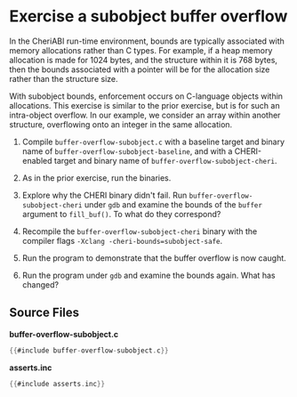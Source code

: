 # Exercise a subobject buffer overflow

In the CheriABI run-time environment, bounds are typically associated with
memory allocations rather than C types.
For example, if a heap memory allocation is made for 1024 bytes, and the
structure within it is 768 bytes, then the bounds associated with a pointer
will be for the allocation size rather than the structure size.

With subobject bounds, enforcement occurs on C-language objects within
allocations.
This exercise is similar to the prior exercise, but is for such an
intra-object overflow. In our example, we consider an array within
another structure, overflowing onto an integer in the same allocation.

1. Compile `buffer-overflow-subobject.c` with a baseline target and binary
   name of `buffer-overflow-subobject-baseline`, and with a CHERI-enabled
   target and binary name of `buffer-overflow-subobject-cheri`.

2. As in the prior exercise, run the binaries.

3. Explore why the CHERI binary didn't fail.
   Run `buffer-overflow-subobject-cheri` under `gdb` and examine the bounds
   of the `buffer` argument to `fill_buf()`.
   To what do they correspond?

4. Recompile the `buffer-overflow-subobject-cheri` binary with the compiler
   flags `-Xclang -cheri-bounds=subobject-safe`.

5. Run the program to demonstrate that the buffer overflow is now caught.

6. Run the program under `gdb` and examine the bounds again. What has changed?

## Source Files

**buffer-overflow-subobject.c**
```C
{{#include buffer-overflow-subobject.c}}
```

**asserts.inc**
```C
{{#include asserts.inc}}
```
